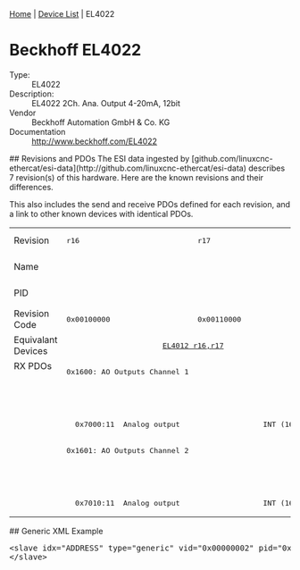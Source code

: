<div class="nav"><a href="/esi-data">Home</a> | <a href="/esi-data/devices">Device List</a> | EL4022</div>

#  Beckhoff EL4022

<dl>
  <dt>Type:</dt><dd>EL4022</dd>
  <dt>Description:</dt><dd>EL4022 2Ch. Ana. Output 4-20mA, 12bit</dd>
  <dt>Vendor</dt><dd>Beckhoff Automation GmbH & Co. KG</dd>
  <dt>Documentation</dt><dd><a href="http://www.beckhoff.com/EL4022">http://www.beckhoff.com/EL4022</a></dd>
</dl>
## Revisions and PDOs
The ESI data ingested by [github.com/linuxcnc-ethercat/esi-data](http://github.com/linuxcnc-ethercat/esi-data) describes 7 revision(s) of this hardware.  Here are the known revisions and their differences.

This also includes the send and receive PDOs defined for each revision, and a link to other known devices with identical PDOs.

<table>
<tr >
<td class="first">Revision</td>
<td ><pre>r16</pre></td>
<td ><pre>r17</pre></td>
<td ><pre>r18</pre></td>
<td ><pre>r19</pre></td>
<td ><pre>r20</pre></td>
<td ><pre>r21</pre></td>
<td ><pre>r22</pre></td>
</tr>
<tr >
<td class="first">Name</td>
<td  colspan=7 align="center"><pre>EL4022 2Ch. Ana. Output 4-20mA, 12bit</pre></td>
</tr>
<tr >
<td class="first">PID</td>
<td  colspan=7 align="center"><pre>0x0fb63052</pre></td>
</tr>
<tr >
<td class="first">Revision Code</td>
<td ><pre>0x00100000</pre></td>
<td ><pre>0x00110000</pre></td>
<td ><pre>0x00120000</pre></td>
<td ><pre>0x00130000</pre></td>
<td ><pre>0x00140000</pre></td>
<td ><pre>0x00150000</pre></td>
<td ><pre>0x00160000</pre></td>
</tr>
<tr >
<td class="first">Equivalant Devices</td>
<td  colspan=2 align="center"><pre><a href="EL4012">EL4012 r16,r17</a></pre></td>
<td ><pre><a href="EL4012">EL4012 r18</a></pre></td>
<td  colspan=2 align="center"><pre><a href="EL4012">EL4012 r19,r20</a></pre></td>
<td  colspan=2 align="center"></td>
</tr>
<tr class="rxpdo pdosection">
<td class="first" rowspan=6 valign=top>RX PDOs</td>
<td colspan=2 align="left"><pre>0x1600: AO Outputs Channel 1</pre></td>
<td><pre>0x1600: AO Output Channel 1</pre></td>
<td colspan=4 align="left"><pre>0x1600: AO Outputs Channel 1</pre></td>
<td></td>
</tr>
<tr class="rxpdo">
<td  colspan=2 align="left"></td>
<td ><pre>  0x7000:01  Analog output                   INT (16 bits)</pre></td>
<td  colspan=4 align="left"></td>
</tr>
<tr class="rxpdo">
<td  colspan=2 align="left"><pre>  0x7000:11  Analog output                   INT (16 bits)</pre></td>
<td ></td>
<td  colspan=4 align="left"><pre>  0x7000:11  Analog output                   INT (16 bits)</pre></td>
</tr>
<tr class="rxpdo pdosection">
<td  colspan=2 align="left"><pre>0x1601: AO Outputs Channel 2</pre></td>
<td ><pre>0x1601: AO Output Channel 2</pre></td>
<td  colspan=4 align="left"><pre>0x1601: AO Outputs Channel 2</pre></td>
</tr>
<tr class="rxpdo">
<td  colspan=2 align="left"></td>
<td ><pre>  0x7010:01  Analog output                   INT (16 bits)</pre></td>
<td  colspan=4 align="left"></td>
</tr>
<tr class="rxpdo">
<td  colspan=2 align="left"><pre>  0x7010:11  Analog output                   INT (16 bits)</pre></td>
<td ></td>
<td  colspan=4 align="left"><pre>  0x7010:11  Analog output                   INT (16 bits)</pre></td>
</tr>
</table>
## Generic XML Example
<pre class="xml">
&lt;slave idx="ADDRESS" type="generic" vid="0x00000002" pid="0x0fb63052" configPdos="true"&gt;
&lt;/slave&gt;
</pre>
